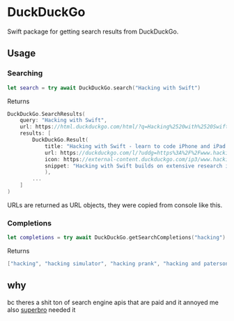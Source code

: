 # DuckDuckGo

Swift package for getting search results from DuckDuckGo.

## Usage

### Searching
```swift
let search = try await DuckDuckGo.search("Hacking with Swift")
```
Returns
```swift
DuckDuckGo.SearchResults(
    query: "Hacking with Swift",
    url: https://html.duckduckgo.com/html/?q=Hacking%2520with%2520Swift,
    results: [
        DuckDuckGo.Result(
            title: "Hacking with Swift - learn to code iPhone and iPad apps with free Swift ...",
            url: https://duckduckgo.com/l/?uddg=https%3A%2F%2Fwww.hackingwithswift.com%2F&rut=5a468c4231c9f99d84aa6d55a952aa2fdd7984dfe56cd4a8fbe6120219f125d9,
            icon: https://external-content.duckduckgo.com/ip3/www.hackingwithswift.com.ico,
            snippet: "Hacking with Swift builds on extensive research into learning and memory, to help you learn app development faster and more thoroughly. Spaced Repetition Our courses cover the important topics of app development, and repeat them at spaced intervals to help them sink into your long-term memory. Interactive Review"
            ),
        ...
    ]
)
```
URLs are returned as URL objects, they were copied from console like this.

### Completions
```swift
let completions = try await DuckDuckGo.getSearchCompletions("hacking")
```
Returns
```swift
["hacking", "hacking simulator", "hacking prank", "hacking and paterson", "hacking & paterson", "hacking games", "hacking typer", "hacking screen"]
```

## why
bc theres a shit ton of search engine apis that are paid and it annoyed me also [superbro](https://github.com/superbro9) needed it

